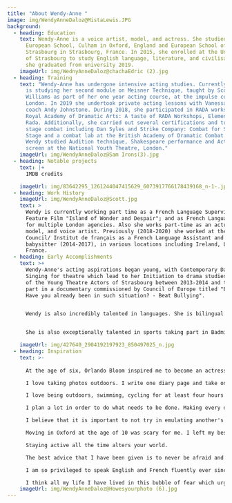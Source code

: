 ```yaml
---
title: "About Wendy-Anne "
image: img/WendyAnneDaloz@MistaLewis.JPG
background:
  - heading: Education
    text: Wendy-Anne is a voice artist, model, and actress. She studied at the
      European School, Culham in Oxford, England and European School of
      Strasbourg in Strasbourg, France. In 2015, she enrolled at the University
      of Strasbourg to study English language, literature, and civilisation and
      she graduated from university 2019.
    imageUrl: img/WednyAnneDaloz@chachaEdric (2).jpg
  - heading: Training
    text: "Wendy-Anne has undergone intensive acting studies. Currently (2020) she
      is studying her second module on Meisner Technique, taught by Scott
      Williams as part of her one year acting course, at the impulse company,
      London. In 2019 she undertook private acting lessons with Vanessa Kirby's
      coach Andy Johnstone. During 2018, she participated in RADA workshops at
      Royal Academy of Dramatic Arts: A taste of RADA Workshops, Elements of
      Rada. Additionally, she carried out several certifications and training in
      stage combat including Dan Syles and Strike Company: Combat for Screen and
      Stage and a combat lab at the British Academy of Dramatic Combat. In 2016
      Wendy studied Audition technique, Shakespeare performance and Acting for
      screen at the National Youth Theatre, London."
    imageUrl: img/WendyAnneDaloz@Sam Irons(3).jpg
  - heading: Notable projects
    text: |+
      IMDB credits

    imageUrl: img/83642295_1261244047415629_6073917766178439168_n-1-.jpg
  - heading: Work History
    imageUrl: img/WendyAnneDaloz@Scott.jpg
    text: >
      Wendy is currently working part time as a French Language Supervisor for
      Feature Film "Island of Wonder and Despair"; and as French Language tutor
      for multiple London agencies. Also she works part-time as an actress,
      model, and voice artist. Previously (2018-2020) she worked at the British
      Council/ Institut de français as a French Language Assistant and as a
      babysitter (2014-2017), in various locations including Ireland, London and
      France.
  - heading: Early Accomplishments
    text: >+
      Wendy-Anne's acting aspirations began young, with Contemporary Dance and
      Singing for theatre which lead to her Initiation to drama studies as part
      of the Young Theatre Actors of Strasbourg between 2013-2014 and taking
      part in a documentary commissioned by Council of Europe titled "Bullying -
      Have you already been in such situation? - Beat Bullying".


      Wendy is also incredibly talented in languages. She is bilingual in English and French and does not have an accent. She is also semi-fluent in German and Spanish, which she studied intensively during her youth as part of her European baccalaureate. Additionally, her love of languages lead to her creating a short novel: "fly away" in 2015, a romantic adventure about a girl going on a quest to Ireland.


      She is also exceptionally talented in sports taking part in Badminton, Baseball, Basketball, Canoe, Cycling, Football, Gymnastics, Hockey (field), Rhythmic Gymnastics, Swimming and Yoga, of which she achieved gold medals in swimming and a silver medal in Lingolsheim cross country (2013). 

    imageUrl: img/427640_2904192197923_850497025_n.jpg
  - heading: Inspiration
    text: >-
      
      At the age of six, Orlando Bloom inspired me to become an actress. It is particularly these heroic and fantastical characters that he portrayed that made me feel like I was diving into another realm. That is what I love so much about acting!

      I love taking photos outdoors. I write one diary page and take one video diary everyday in order to look back as much possible and how I have improved throughout my journey.

      I love being outdoors, swimming, cycling for at least four hours and to feel the wind in my face with some lovely music in my ears.

      I plan a lot in order to do what needs to be done. Making every day count and working hard to get what you want makes a great story for your future self. However, I find that taking time for yourself and having a little indulgence is necessary.

      I believe that it is important to not try in emulating another's actor's journey. It really is about creating yourself and finding what works for you.

      Moving in Oxford at the age of 10 was scary for me. I left my best friends behind. However, I am so grateful I had the opportunity to find my English side and to meet people from so many cultures.

      Staying active all the time alters your world.

      The best advice that I have been given is to never be afraid and have fun with it !

      I am so privileged to speak English and French fluently ever since I was born. It feels as if I have two different sides to myself.

      I think all my life I have lived in this bubble of fear which urges me to fight harder.
    imageUrl: img/WendyAnneDaloz@Howesyourphoto (6).jpg
---
```

